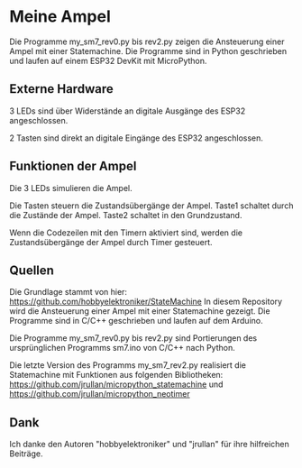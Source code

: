 # Meine Ampel

Die Programme my_sm7_rev0.py bis rev2.py zeigen die Ansteuerung einer Ampel mit einer Statemachine. Die Programme sind in Python geschrieben und laufen auf einem ESP32 DevKit mit MicroPython. 

## Externe Hardware
3 LEDs sind über Widerstände an digitale Ausgänge des ESP32 angeschlossen.  

2 Tasten sind direkt an digitale Eingänge des ESP32 angeschlossen. 

## Funktionen der Ampel
Die 3 LEDs simulieren die Ampel.  

Die Tasten steuern die Zustandsübergänge der Ampel. Taste1 schaltet durch die Zustände der Ampel. Taste2 schaltet in den Grundzustand. 

Wenn die Codezeilen mit den Timern aktiviert sind, werden die Zustandsübergänge der Ampel durch Timer gesteuert. 

## Quellen
Die Grundlage stammt von hier: https://github.com/hobbyelektroniker/StateMachine
In diesem Repository wird die Ansteuerung einer Ampel mit einer Statemachine gezeigt. Die Programme sind in C/C++ geschrieben und laufen auf dem Arduino. 

Die Programme my_sm7_rev0.py bis rev2.py sind Portierungen des ursprünglichen Programms sm7.ino von C/C++ nach Python.

Die letzte Version des Programms my_sm7_rev2.py realisiert die Statemachine mit Funktionen aus folgenden Bibliotheken: https://github.com/jrullan/micropython_statemachine und https://github.com/jrullan/micropython_neotimer

## Dank
Ich danke den Autoren "hobbyelektroniker" und "jrullan" für ihre hilfreichen Beiträge. 